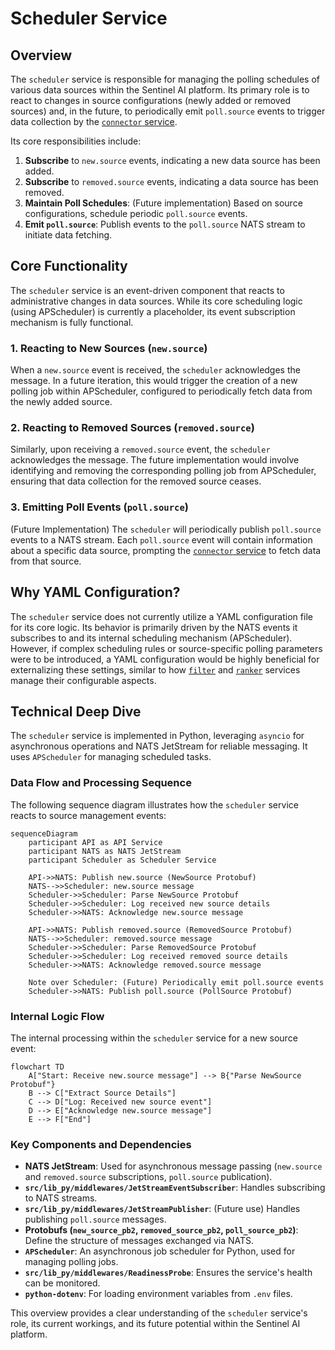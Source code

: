 # Scheduler Service

## Overview

The `scheduler` service is responsible for managing the polling schedules of various data sources within the Sentinel AI platform. Its primary role is to react to changes in source configurations (newly added or removed sources) and, in the future, to periodically emit `poll.source` events to trigger data collection by the [`connector` service](./connector.md).

Its core responsibilities include:
1.  **Subscribe** to `new.source` events, indicating a new data source has been added.
2.  **Subscribe** to `removed.source` events, indicating a data source has been removed.
3.  **Maintain Poll Schedules**: (Future implementation) Based on source configurations, schedule periodic `poll.source` events.
4.  **Emit `poll.source`**: Publish events to the `poll.source` NATS stream to initiate data fetching.

## Core Functionality

The `scheduler` service is an event-driven component that reacts to administrative changes in data sources. While its core scheduling logic (using APScheduler) is currently a placeholder, its event subscription mechanism is fully functional.

### 1. Reacting to New Sources (`new.source`)

When a `new.source` event is received, the `scheduler` acknowledges the message. In a future iteration, this would trigger the creation of a new polling job within APScheduler, configured to periodically fetch data from the newly added source.

### 2. Reacting to Removed Sources (`removed.source`)

Similarly, upon receiving a `removed.source` event, the `scheduler` acknowledges the message. The future implementation would involve identifying and removing the corresponding polling job from APScheduler, ensuring that data collection for the removed source ceases.

### 3. Emitting Poll Events (`poll.source`)

(Future Implementation) The `scheduler` will periodically publish `poll.source` events to a NATS stream. Each `poll.source` event will contain information about a specific data source, prompting the [`connector` service](./connector.md) to fetch data from that source.

## Why YAML Configuration?

The `scheduler` service does not currently utilize a YAML configuration file for its core logic. Its behavior is primarily driven by the NATS events it subscribes to and its internal scheduling mechanism (APScheduler). However, if complex scheduling rules or source-specific polling parameters were to be introduced, a YAML configuration would be highly beneficial for externalizing these settings, similar to how [`filter`](./filter.md) and [`ranker`](./ranker.md) services manage their configurable aspects.

## Technical Deep Dive

The `scheduler` service is implemented in Python, leveraging `asyncio` for asynchronous operations and NATS JetStream for reliable messaging. It uses `APScheduler` for managing scheduled tasks.

### Data Flow and Processing Sequence

The following sequence diagram illustrates how the `scheduler` service reacts to source management events:

```mermaid
sequenceDiagram
    participant API as API Service
    participant NATS as NATS JetStream
    participant Scheduler as Scheduler Service

    API->>NATS: Publish new.source (NewSource Protobuf)
    NATS-->>Scheduler: new.source message
    Scheduler->>Scheduler: Parse NewSource Protobuf
    Scheduler->>Scheduler: Log received new source details
    Scheduler->>NATS: Acknowledge new.source message

    API->>NATS: Publish removed.source (RemovedSource Protobuf)
    NATS-->>Scheduler: removed.source message
    Scheduler->>Scheduler: Parse RemovedSource Protobuf
    Scheduler->>Scheduler: Log received removed source details
    Scheduler->>NATS: Acknowledge removed.source message

    Note over Scheduler: (Future) Periodically emit poll.source events
    Scheduler->>NATS: Publish poll.source (PollSource Protobuf)
```

### Internal Logic Flow

The internal processing within the `scheduler` service for a new source event:

```mermaid
flowchart TD
    A["Start: Receive new.source message"] --> B{"Parse NewSource Protobuf"}
    B --> C["Extract Source Details"]
    C --> D["Log: Received new source event"]
    D --> E["Acknowledge new.source message"]
    E --> F["End"]
```

### Key Components and Dependencies

*   **NATS JetStream**: Used for asynchronous message passing (`new.source` and `removed.source` subscriptions, `poll.source` publication).
*   **`src/lib_py/middlewares/JetStreamEventSubscriber`**: Handles subscribing to NATS streams.
*   **`src/lib_py/middlewares/JetStreamPublisher`**: (Future use) Handles publishing `poll.source` messages.
*   **Protobufs (`new_source_pb2`, `removed_source_pb2`, `poll_source_pb2`)**: Define the structure of messages exchanged via NATS.
*   **`APScheduler`**: An asynchronous job scheduler for Python, used for managing polling jobs.
*   **`src/lib_py/middlewares/ReadinessProbe`**: Ensures the service's health can be monitored.
*   **`python-dotenv`**: For loading environment variables from `.env` files.

This overview provides a clear understanding of the `scheduler` service's role, its current workings, and its future potential within the Sentinel AI platform.